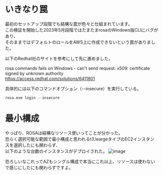 # いきなり罠
最初のセットアップ段階でも結構な罠が色々と仕組まれています。   
この検証を開始した2023年5月段階ではたまたまrosaのWindows版CLIにバグがあり、   
そのままではデフォルトのロールをAWS上に作成できないという罠がありました。   

以下のRedhat社のサイトを参考にして先に進めました。   

rosa commands fails on Windows - can't send request: x509: certificate signed by unknown authority   
https://access.redhat.com/solutions/6411801   
   
具体的には以下のコマンドオプション（--insecure）を実行している。

```cmd:
rosa.exe login --insecure
```

# 最小構成
やっぱり、ROSAは結構なリソース使いってことが分かった。   
恐らく選択可能な範囲で最小構成と思われるt3.leargeタイプのEC2インスタンスを選択したにも関わらず、   
以下のような台数のインスタンスがデプロイされた。
![image](https://user-images.githubusercontent.com/18514297/236610967-49a6b54c-2ef3-40c1-8447-6ba345507c05.png)

恐ろしいなこれってAZもシングル構成で本当にこれ以上、リソースは使わないで感じにしたにも関わらずですよ。
